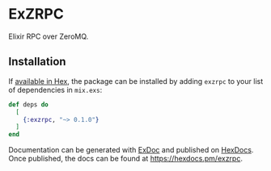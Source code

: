 # ExZRPC

Elixir RPC over ZeroMQ.

## Installation

If [available in Hex](https://hex.pm/docs/publish), the package can be installed
by adding `exzrpc` to your list of dependencies in `mix.exs`:

```elixir
def deps do
  [
    {:exzrpc, "~> 0.1.0"}
  ]
end
```

Documentation can be generated with [ExDoc](https://github.com/elixir-lang/ex_doc)
and published on [HexDocs](https://hexdocs.pm). Once published, the docs can
be found at <https://hexdocs.pm/exzrpc>.

